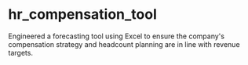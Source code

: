 # hr_compensation_tool
Engineered a forecasting tool using Excel to ensure the company's compensation strategy and headcount planning are in line with revenue targets. 
